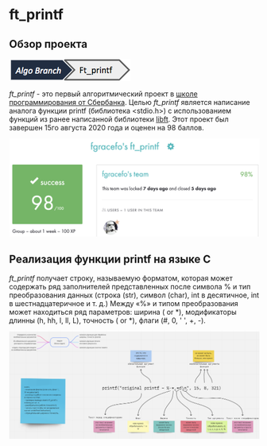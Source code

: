 # ft_printf

## Обзор проекта

![alt text](https://github.com/eldaroid/pictures/blob/master/printf_algo.png)

*ft_printf* - это первый алгоритмический проект в [школе программирования от Сбербанка](https://21-school.ru/). Целью *ft_printf* является написание аналога функции printf (библиотека <stdio.h>) с использованием функций из ранее написанной библиотеки [libft](https://github.com/eldaroid/libft-fgracefo). Этот проект был завершен 15го августа 2020 года и оценен на 98 баллов.

![alt text](https://github.com/eldaroid/pictures/blob/master/score_of_printf.png)

## Реализация функции printf на языке С

*ft_printf* получает строку, называемую форматом, которая может содержать ряд заполнителей представленных после символа % и тип преобразования данных (строка (str), символ (char), int в десятичное, int в шестнадцатеричное и т. д.) Между «%» и типом преобразования может находиться ряд параметров: ширина (<number> or *), модификаторы длинны (h, hh, l, ll, L), точность (<number> or *), флаги (#, 0, ' ', +, -).
  
![alt text](https://github.com/eldaroid/pictures/blob/master/structure_of_printf.png)
